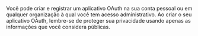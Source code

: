 Você pode criar e registrar um aplicativo OAuth na sua conta pessoal ou em qualquer organização à qual você tem acesso administrativo. Ao criar o seu aplicativo OAuth, lembre-se de proteger sua privacidade usando apenas as informações que você considera públicas.
